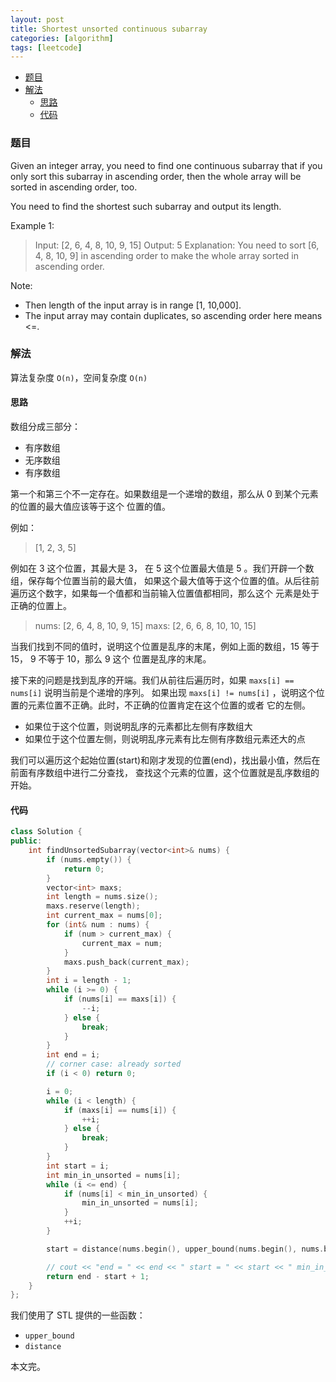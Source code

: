 ```yaml
---
layout: post
title: Shortest unsorted continuous subarray
categories: [algorithm]
tags: [leetcode]
---
```


+ [题目](#problem)
+ [解法](#solution)
  + [思路](#way)
  + [代码](#code)


<a id="problem"></a>

### 题目

Given an integer array, you need to find one continuous subarray that if you only sort this subarray in ascending order, then the whole array will be sorted in ascending order, too.

You need to find the shortest such subarray and output its length.

Example 1:

> Input: [2, 6, 4, 8, 10, 9, 15]
> Output: 5
> Explanation: You need to sort [6, 4, 8, 10, 9] in ascending order to make the whole array sorted in ascending order.

Note:
+ Then length of the input array is in range [1, 10,000].
+ The input array may contain duplicates, so ascending order here means <=.

<a id="solution"></a>

### 解法

算法复杂度 `O(n)`，空间复杂度 `O(n)`

<a id="way"></a>

#### 思路

数组分成三部分：

+ 有序数组
+ 无序数组
+ 有序数组

第一个和第三个不一定存在。如果数组是一个递增的数组，那么从 0 到某个元素的位置的最大值应该等于这个
位置的值。

例如：

> [1, 2, 3, 5]

例如在 3 这个位置，其最大是 3， 在 5 这个位置最大值是 5 。我们开辟一个数组，保存每个位置当前的最大值，
如果这个最大值等于这个位置的值。从后往前遍历这个数字，如果每一个值都和当前输入位置值都相同，那么这个
元素是处于正确的位置上。

> nums: [2, 6, 4, 8, 10, 9, 15]
> maxs: [2, 6, 6, 8, 10, 10, 15]

当我们找到不同的值时，说明这个位置是乱序的末尾，例如上面的数组，15 等于 15， 9 不等于 10，那么 9 这个
位置是乱序的末尾。

接下来的问题是找到乱序的开端。我们从前往后遍历时，如果 `maxs[i] == nums[i]` 说明当前是个递增的序列。
如果出现 `maxs[i] != nums[i]` ，说明这个位置的元素位置不正确。此时，不正确的位置肯定在这个位置的或者
它的左侧。

+ 如果位于这个位置，则说明乱序的元素都比左侧有序数组大
+ 如果位于这个位置左侧，则说明乱序元素有比左侧有序数组元素还大的点

我们可以遍历这个起始位置(start)和刚才发现的位置(end)，找出最小值，然后在前面有序数组中进行二分查找，
查找这个元素的位置，这个位置就是乱序数组的开始。


<a id="code"></a>

#### 代码

```cpp
class Solution {
public:
    int findUnsortedSubarray(vector<int>& nums) {
        if (nums.empty()) {
            return 0;
        }
        vector<int> maxs;
        int length = nums.size();
        maxs.reserve(length);
        int current_max = nums[0];
        for (int& num : nums) {
            if (num > current_max) {
                current_max = num;
            }
            maxs.push_back(current_max);
        }
        int i = length - 1;
        while (i >= 0) {
            if (nums[i] == maxs[i]) {
                --i;
            } else {
                break;
            }
        }
        int end = i;
        // corner case: already sorted
        if (i < 0) return 0;

        i = 0;
        while (i < length) {
            if (maxs[i] == nums[i]) {
                ++i;
            } else {
                break;
            }
        }
        int start = i;
        int min_in_unsorted = nums[i];
        while (i <= end) {
            if (nums[i] < min_in_unsorted) {
                min_in_unsorted = nums[i];
            }
            ++i;
        }

        start = distance(nums.begin(), upper_bound(nums.begin(), nums.begin()+start, min_in_unsorted));

        // cout << "end = " << end << " start = " << start << " min_in_unsorted = " << min_in_unsorted << endl;
        return end - start + 1;
    }
};
```

我们使用了 STL 提供的一些函数：

+ `upper_bound`
+ `distance`

本文完。
